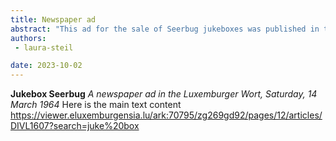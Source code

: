 ```yaml
---
title: Newspaper ad
abstract: "This ad for the sale of Seerbug jukeboxes was published in the Luxemburger Wort in 1964."
authors:
 - laura-steil

date: 2023-10-02
---
```

**Jukebox Seerbug**
*A newspaper ad in the Luxemburger Wort, Saturday, 14 March 1964* 
Here is the main text content
https://viewer.eluxemburgensia.lu/ark:70795/zg269gd92/pages/12/articles/DIVL1607?search=juke%20box 

